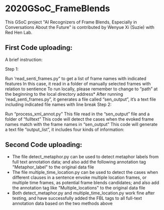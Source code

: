 # 2020GSoC_FrameBlends
This GSoC project "AI Recognizers of Frame Blends, Especially in Conversations About the Future" is contributed by Wenyue Xi (Suzie) with Red Hen Lab. 

## First Code uploading: 
A brief instruction:

Step 1:

Run ‘read_senti_frames.py” to get a list of frame names with indicated features
In this case, it read in a folder of manually selected frames with relation to sentience
To run locally, please remember to change to “path” at the beginning to the local directory address*
After running ‘read_senti_frames.py”, it generates a file called “sen_output”, it’s a text file including indicated file names with line break
Step 2:

Run “process_xml_annot.py”
This file read in the “sen_output” file and a folder of “fulltext”
This code will detect the cases when the evoked frame names match with the frame names in “sen_output”
This code will generate a text file “output_list”, it includes four kinds of information:


## Second Code uploading: 
- The file detect_metaphor.py can be used to detect metaphor labels from full text annotation data; and also add the following annotation tag "<FBL><Source>Metaphor_label</Source></FBL>" to the original data file 
- The file multiple_time_location.py can be used to detect the cases when different clauses in a sentence envoke multiple location frames, or multiple time frames, as potential frame blends candidates; and also add the annotation tag like "<FBL><Source>Multiple_locations</Source></FBL>" to the original data file 
- Both detect_metaphor.py and multiple_time_location.py work fine after testing, and have successfully added the FBL tags to all full-text annotation data based on the two methods above 
